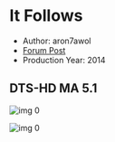 # It Follows

* Author: aron7awol
* [Forum Post](https://www.avsforum.com/threads/bass-eq-for-filtered-movies.2995212/post-58494222)
* Production Year: 2014

## DTS-HD MA 5.1

![img 0](https://i.imgur.com/gP3CBQF.jpg)

![img 0](https://i.imgur.com/M3j2Iyk.png)

